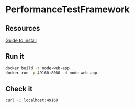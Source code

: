 # PerformanceTestFramework

## Resources

[Guide to install](https://nodejs.org/en/docs/guides/nodejs-docker-webapp/)

## Run it

```bash
docker build -t node-web-app .
docker run -p 49160:8080 -d node-web-app
```

## Check it

```bash
curl -i localhost:49160 
```
